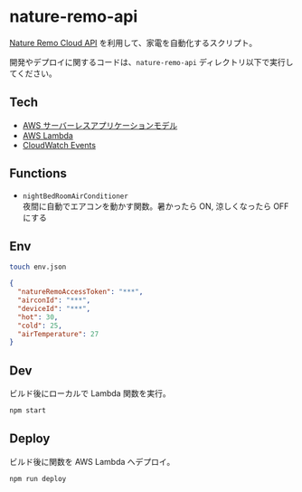 # nature-remo-api

[Nature Remo Cloud API](https://developer.nature.global/) を利用して、家電を自動化するスクリプト。

開発やデプロイに関するコードは、`nature-remo-api` ディレクトリ以下で実行してください。

## Tech
- [AWS サーバーレスアプリケーションモデル](https://aws.amazon.com/jp/serverless/sam/)
- [AWS Lambda](https://aws.amazon.com/jp/lambda/)
- [CloudWatch Events](https://docs.aws.amazon.com/AmazonCloudWatch/latest/events/WhatIsCloudWatchEvents.html)

## Functions

- `nightBedRoomAirConditioner`  
  夜間に自動でエアコンを動かす関数。暑かったら ON, 涼しくなったら OFF にする

## Env

```sh
touch env.json
```

```env.json
{
  "natureRemoAccessToken": "***",
  "airconId": "***",
  "deviceId": "***",
  "hot": 30,
  "cold": 25,
  "airTemperature": 27
}
```

## Dev

ビルド後にローカルで Lambda 関数を実行。

```sh
npm start
```

## Deploy

ビルド後に関数を AWS Lambda へデプロイ。

```sh
npm run deploy
```
